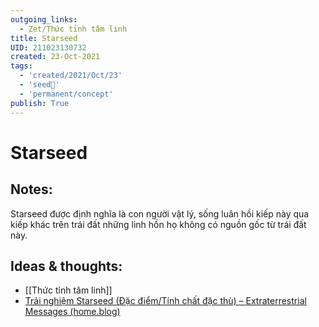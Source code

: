 ```yaml
---
outgoing_links:
  - Zet/Thức tỉnh tâm linh
title: Starseed
UID: 211023130732
created: 23-Oct-2021
tags:
  - 'created/2021/Oct/23'
  - 'seed🥜'
  - 'permanent/concept'
publish: True
---
```

# Starseed

## Notes:
Starseed được định nghĩa là con người vật lý, sống luân hồi kiếp này qua kiếp khác trên trái đất những linh hồn họ không có nguồn gốc từ trái đất này.

## Ideas & thoughts:
- [[Thức tỉnh tâm linh]]
- [Trải nghiệm Starseed (Đặc điểm/Tính chất đặc thù) – Extraterrestrial Messages (home.blog)](https://extraterrestrialbeing.home.blog/2020/10/28/trai-nghiem-starseed-dac-diem-tinh-chat-dac-thu/)
